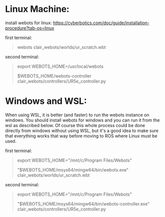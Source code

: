 # Linux Machine:

install webots for linux:
https://cyberbotics.com/doc/guide/installation-procedure?tab-os=linux

first terminal:
> webots clair_webots/worlds/ur_scratch.wbt

second terminal:
> export WEBOTS_HOME=/usr/local/webots
> 
> $WEBOTS_HOME/webots-controller clair_webots/controllers/UR5e_controller.py 


# Windows and WSL:
When using WSL, it is better (and faster) to run the webots instance on windows.
You should install webots for windows and you can run it from the wsl as described below.
Of course this whole process could be done directly from windows without using WSL, but
it's a good idea to make sure that everything works that way before moving to ROS where Linux
must be used.

first terminal:
> export WEBOTS_HOME="/mnt/c/Program Files/Webots"
> 
> "$WEBOTS_HOME/msys64/mingw64/bin/webots.exe" clair_webots/worlds/ur_scratch.wbt

second terminal:
> export WEBOTS_HOME="/mnt/c/Program Files/Webots"
> 
> "$WEBOTS_HOME/msys64/mingw64/bin/webots-controller.exe" clair_webots/controllers/UR5e_controller.py 

